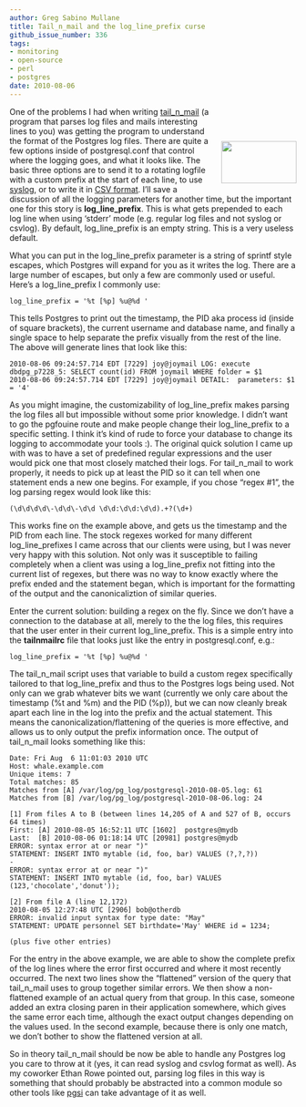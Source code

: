 ```yaml
---
author: Greg Sabino Mullane
title: Tail_n_mail and the log_line_prefix curse
github_issue_number: 336
tags:
- monitoring
- open-source
- perl
- postgres
date: 2010-08-06
---
```


<a href="/blog/2010/08/tailnmail-and-loglineprefix-curse/image-0-big.jpeg" onblur="try {parent.deselectBloggerImageGracefully();} catch(e) {}"><img alt="" border="0" id="BLOGGER_PHOTO_ID_5502309252316445506" src="/blog/2010/08/tailnmail-and-loglineprefix-curse/image-0.jpeg" style="float:right; margin:60px 0 10px 10px;cursor:pointer; cursor:hand;width: 132px; height: 74px;"/></a>

One of the problems I had when writing [tail_n_mail](https://bucardo.org/tail_n_mail/) (a program that parses log files and mails interesting lines to you) was getting the program to understand the format of the Postgres log files. There are quite a few options inside of postgresql.conf that control where the logging goes, and what it looks like. The basic three options are to send it to a rotating logfile with a custom prefix at the start of each line, to use [syslog](https://en.wikipedia.org/wiki/Syslog), or to write it in [CSV format](https://www.postgresql.org/docs/current/static/runtime-config-logging.html#RUNTIME-CONFIG-LOGGING-CSVLOG). I’ll save a discussion of all the logging parameters for another time, but the important one for this story is **log_line_prefix**. This is what gets prepended to each log line when using ‘stderr’ mode (e.g. regular log files and not syslog or csvlog). By default, log_line_prefix is an empty string. This is a very useless default.

What you can put in the log_line_prefix parameter is a string of sprintf style escapes, which Postgres will expand for you as it writes the log. There are a large number of escapes, but only a few are commonly used or useful. Here’s a log_line_prefix I commonly use:

```plain
log_line_prefix = '%t [%p] %u@%d '
```

This tells Postgres to print out the timestamp, the PID aka process id (inside of square brackets), the current username and database name, and finally a single space to help separate the prefix visually from the rest of the line. The above will generate lines that look like this:

```plain
2010-08-06 09:24:57.714 EDT [7229] joy@joymail LOG: execute dbdpg_p7228_5: SELECT count(id) FROM joymail WHERE folder = $1
2010-08-06 09:24:57.714 EDT [7229] joy@joymail DETAIL:  parameters: $1 = '4'
```

As you might imagine, the customizability of log_line_prefix makes parsing the log files all but impossible without some prior knowledge. I didn’t want to go the pgfouine route and make people change their log_line_prefix to a specific setting. I think it’s kind of rude to force your database to change its logging to accommodate your tools :). The original quick solution I came up with was to have a set of predefined regular expressions and the user would pick one that most closely matched their logs. For tail_n_mail to work properly, it needs to pick up at least the PID so it can tell when one statement ends a new one begins. For example, if you chose “regex #1”, the log parsing regex would look like this:

```plain
(\d\d\d\d\-\d\d\-\d\d \d\d:\d\d:\d\d).+?(\d+)
```

This works fine on the example above, and gets us the timestamp and the PID from each line. The stock regexes worked for many different log_line_prefixes I came across that our clients were using, but I was never very happy with this solution. Not only was it susceptible to failing completely when a client was using a log_line_prefix not fitting into the current list of regexes, but there was no way to know exactly where the prefix ended and the statement began, which is important for the formatting of the output and the canonicaliztion of similar queries.

Enter the current solution: building a regex on the fly. Since we don’t have a connection to the database at all, merely to the the log files, this requires that the user enter in their current log_line_prefix. This is a simple entry into the **tailnmailrc** file that looks just like the entry in postgresql.conf, e.g.:

```plain
log_line_prefix = '%t [%p] %u@%d '
```

The tail_n_mail script uses that variable to build a custom regex specifically tailored to that log_line_prefix and thus to the Postgres logs being used. Not only can we grab whatever bits we want (currently we only care about the timestamp (%t and %m) and the PID (%p)), but we can now cleanly break apart each line in the log into the prefix and the actual statement. This means the canonicalization/flattening of the queries is more effective, and allows us to only output the prefix information once. The output of tail_n_mail looks something like this:

```plain
Date: Fri Aug  6 11:01:03 2010 UTC
Host: whale.example.com
Unique items: 7
Total matches: 85
Matches from [A] /var/log/pg_log/postgresql-2010-08-05.log: 61
Matches from [B] /var/log/pg_log/postgresql-2010-08-06.log: 24

[1] From files A to B (between lines 14,205 of A and 527 of B, occurs 64 times)
First: [A] 2010-08-05 16:52:11 UTC [1602]  postgres@mydb
Last:  [B] 2010-08-06 01:18:14 UTC [20981] postgres@mydb
ERROR: syntax error at or near ")"
STATEMENT: INSERT INTO mytable (id, foo, bar) VALUES (?,?,?))
-
ERROR: syntax error at or near ")"
STATEMENT: INSERT INTO mytable (id, foo, bar) VALUES (123,'chocolate','donut'));

[2] From file A (line 12,172)
2010-08-05 12:27:48 UTC [2906] bob@otherdb
ERROR: invalid input syntax for type date: "May"
STATEMENT: UPDATE personnel SET birthdate='May' WHERE id = 1234;

(plus five other entries)
```

For the entry in the above example, we are able to show the complete prefix of the log lines where the error first occurred and where it most recently occurred. The next two lines show the “flattened” version of the query that tail_n_mail uses to group together similar errors. We then show a non-flattened example of an actual query from that group. In this case, someone added an extra closing paren in their application somewhere, which gives the same error each time, although the exact output changes depending on the values used. In the second example, because there is only one match, we don’t bother to show the flattened version at all.

So in theory tail_n_mail should be now be able to handle any Postgres log you care to throw at it (yes, it can read syslog and csvlog format as well). As my coworker Ethan Rowe pointed out, parsing log files in this way is something that should probably be abstracted into a common module so other tools like [pgsi](https://bucardo.org/Pgsi/) can take advantage of it as well.
